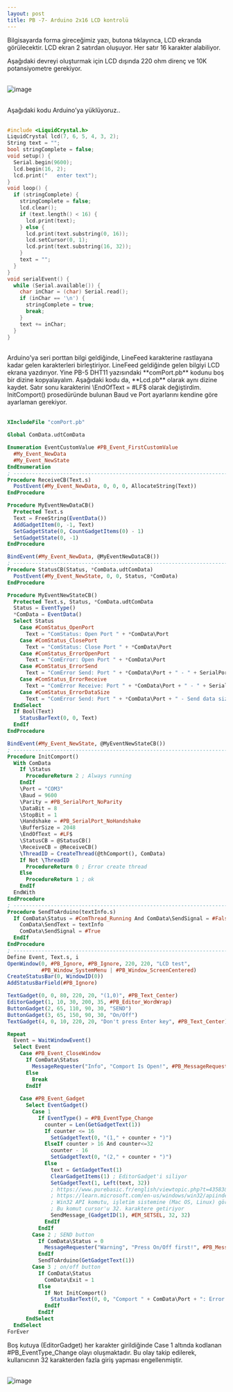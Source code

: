 ```yaml
---
layout: post
title: PB -7- Arduino 2x16 LCD kontrolü
---
```


Bilgisayarda forma gireceğimiz yazı, butona tıklayınca, LCD ekranda görülecektir. LCD ekran 2 satırdan oluşuyor. Her satır 16 karakter alabiliyor.<br>

Aşağıdaki devreyi oluşturmak için LCD dışında 220 ohm direnç ve 10K potansiyometre gerekiyor.<br><br>

![image](https://github.com/user-attachments/assets/989b1826-354a-4f3e-846b-65ae5151c6ff)<br><br>

Aşağıdaki kodu Arduino’ya yüklüyoruz.. <br><br>

```c
#include <LiquidCrystal.h>
LiquidCrystal lcd(7, 6, 5, 4, 3, 2);
String text = "";
bool stringComplete = false;
void setup() {
  Serial.begin(9600);
  lcd.begin(16, 2);
  lcd.print("   enter text");
}
void loop() {
  if (stringComplete) {
    stringComplete = false;
    lcd.clear();
    if (text.length() < 16) {
      lcd.print(text);
    } else {
      lcd.print(text.substring(0, 16));
      lcd.setCursor(0, 1);
      lcd.print(text.substring(16, 32));
    }
    text = "";
  }
}
void serialEvent() {
  while (Serial.available()) {
    char inChar = (char) Serial.read();
    if (inChar == '\n') {
      stringComplete = true;
      break;
    }
    text += inChar;
  }
}
```
<br>
Arduino'ya seri porttan bilgi geldiğinde, LineFeed karakterine rastlayana kadar gelen karakterleri birleştiriyor. LineFeed geldiğinde gelen bilgiyi LCD ekrana yazdırıyor. Yine PB-5 DHT11 yazısındaki **comPort.pb** kodunu boş bir dizine kopyalayalım. Aşağıdaki kodu da, **Lcd.pb** olarak aynı dizine kaydet. Satır sonu karakterini \EndOfText = #LF$ olarak değiştirdim. InitComport() prosedüründe bulunan Baud ve Port ayarlarını kendine göre ayarlaman gerekiyor. <br>
<br>

```pb
XIncludeFile "comPort.pb"

Global ComData.udtComData

Enumeration EventCustomValue #PB_Event_FirstCustomValue
  #My_Event_NewData
  #My_Event_NewState
EndEnumeration
; ---------------------------------------------------------------------------
Procedure ReceiveCB(Text.s)
  PostEvent(#My_Event_NewData, 0, 0, 0, AllocateString(Text))
EndProcedure

Procedure MyEventNewDataCB()
  Protected Text.s
  Text = FreeString(EventData())
  AddGadgetItem(0, -1, Text)
  SetGadgetState(0, CountGadgetItems(0) - 1)
  SetGadgetState(0, -1)
EndProcedure

BindEvent(#My_Event_NewData, @MyEventNewDataCB())
; ---------------------------------------------------------------------------
Procedure StatusCB(Status, *ComData.udtComData)
  PostEvent(#My_Event_NewState, 0, 0, Status, *ComData)
EndProcedure

Procedure MyEventNewStateCB()
  Protected Text.s, Status, *ComData.udtComData
  Status = EventType()
  *ComData = EventData()
  Select Status
    Case #ComStatus_OpenPort
      Text = "ComStatus: Open Port " + *ComData\Port
    Case #ComStatus_ClosePort
      Text = "ComStatus: Close Port " + *ComData\Port
    Case #ComStatus_ErrorOpenPort
      Text = "ComError: Open Port " + *ComData\Port
    Case #ComStatus_ErrorSend
      Text = "ComError Send: Port " + *ComData\Port + " - " + SerialPortErrorText(*ComData\SendError)
    Case #ComStatus_ErrorReceive
      Text = "ComError Receive: Port " + *ComData\Port + " - " + SerialPortErrorText(*ComData\ReceiveError)
    Case #ComStatus_ErrorDataSize
      Text = "ComError Send: Port " + *ComData\Port + " - Send data size to big."
  EndSelect
  If Bool(Text)
    StatusBarText(0, 0, Text)
  EndIf
EndProcedure

BindEvent(#My_Event_NewState, @MyEventNewStateCB())
; ---------------------------------------------------------------------------
Procedure InitComport()
  With ComData
    If \Status
      ProcedureReturn 2 ; Always running
    EndIf
    \Port = "COM3"
    \Baud = 9600
    \Parity = #PB_SerialPort_NoParity
    \DataBit = 8
    \StopBit = 1
    \Handshake = #PB_SerialPort_NoHandshake
    \BufferSize = 2048
    \EndOfText = #LF$
    \StatusCB = @StatusCB()
    \ReceiveCB = @ReceiveCB()
    \ThreadID = CreateThread(@thComport(), ComData)
    If Not \ThreadID
      ProcedureReturn 0 ; Error create thread
    Else
      ProcedureReturn 1 ; ok
    EndIf
  EndWith
EndProcedure
; ---------------------------------------------------------------------------
Procedure SendToArduino(textInfo.s)
  If ComData\Status = #ComThread_Running And ComData\SendSignal = #False
    ComData\SendText = textInfo
    ComData\SendSignal = #True
  EndIf
EndProcedure
; ---------------------------------------------------------------------------
Define Event, Text.s, i
OpenWindow(0, #PB_Ignore, #PB_Ignore, 220, 220, "LCD test", 
           #PB_Window_SystemMenu | #PB_Window_ScreenCentered)
CreateStatusBar(0, WindowID(0))
AddStatusBarField(#PB_Ignore)

TextGadget(0, 0, 80, 220, 20, "(1,0)", #PB_Text_Center)
EditorGadget(1, 10, 30, 200, 35, #PB_Editor_WordWrap)
ButtonGadget(2, 65, 110, 90, 30, "SEND")
ButtonGadget(3, 65, 150, 90, 30, "On/Off")
TextGadget(4, 0, 10, 220, 20, "Don't press Enter key", #PB_Text_Center)

Repeat
  Event = WaitWindowEvent()
  Select Event
    Case #PB_Event_CloseWindow
      If ComData\Status
        MessageRequester("Info", "Comport Is Open!", #PB_MessageRequester_Warning)
      Else
        Break
      EndIf
      
    Case #PB_Event_Gadget
      Select EventGadget()   
        Case 1
          If EventType() = #PB_EventType_Change
            counter = Len(GetGadgetText(1))
            If counter <= 16
              SetGadgetText(0, "(1," + counter + ")")
            ElseIf counter > 16 And counter<=32
              counter - 16
              SetGadgetText(0, "(2," + counter + ")")
            Else
              text = GetGadgetText(1)
              ClearGadgetItems(1) ; EditorGadget'i siliyor
              SetGadgetText(1, Left(text, 32))
              ; https://www.purebasic.fr/english/viewtopic.php?t=43583&start=11
              ; https://learn.microsoft.com/en-us/windows/win32/apiindex/windows-api-list
              ; Win32 API komutu, işletim sistemine (Mac OS, Linux) göre değişebilir
              ; Bu komut cursor'u 32. karaktere getiriyor
              SendMessage_(GadgetID(1), #EM_SETSEL, 32, 32)
            EndIf
          EndIf
        Case 2 ; SEND button
          If ComData\Status = 0
            MessageRequester("Warning", "Press On/Off first!", #PB_MessageRequester_Warning)
          EndIf
          SendToArduino(GetGadgetText(1))
        Case 3 ; on/off button
          If ComData\Status
            ComData\Exit = 1
          Else
            If Not InitComport()
              StatusBarText(0, 0, "Comport " + ComData\Port + ": Error Create Thread")
            EndIf
          EndIf
      EndSelect
  EndSelect
ForEver

```

Boş kutuya (EditorGadget) her karakter girildiğinde Case 1 altında kodlanan #PB_EventType_Change olayı oluşmaktadır. Bu olay takip edilerek, kullanıcının 32 karakterden fazla giriş yapması engellenmiştir.<br><br>

![image](https://github.com/user-attachments/assets/5a843e8a-16e0-4d70-8963-c127c329633b)<br><br>


<br><br>
